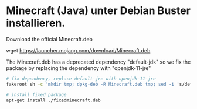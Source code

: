 # Minecraft (Java) unter Debian Buster installieren.
Download the official Minecraft.deb

wget https://launcher.mojang.com/download/Minecraft.deb

The Minecraft.deb has a deprecated dependency "default-jdk" so we fix the package by replacing the dependency with "openjdk-11-jre"

```bash
# fix dependency, replace default-jre with openjdk-11-jre
fakeroot sh -c 'mkdir tmp; dpkg-deb -R Minecraft.deb tmp; sed -i 's/default-jre/openjdk-11-jre/g' tmp/DEBIAN/control; dpkg-deb -b tmp fixedminecraft.deb ; rm -r tmp'

# install fixed package
apt-get install ./fixedminecraft.deb
```

